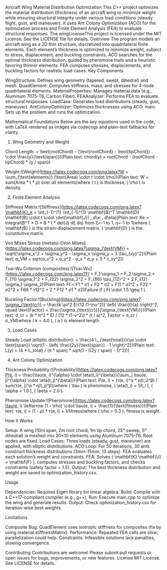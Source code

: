 Aircraft Wing Material Distribution Optimization
This C++ project optimizes the material distribution (thickness) of an aircraft wing to minimize weight while ensuring structural integrity under various load conditions (steady flight, gust, and maneuver). It uses Ant Colony Optimization (ACO) for the optimization process and Finite Element Analysis (FEA) to evaluate structural responses. The wingLicenseThis project is licensed under the MIT License. See the LICENSE file for details.
Overview
The program models an aircraft wing as a 2D thin structure, discretized into quadrilateral finite elements. Each element’s thickness is optimized to minimize weight, subject to stress, displacement, and buckling constraints. ACO searches for the optimal thickness distribution, guided by pheromone trails and a heuristic favoring thinner elements. FEA computes stresses, displacements, and buckling factors for realistic load cases.
Key Components

WingStructure: Defines wing geometry (tapered, swept, dihedral) and mesh.
QuadElement: Computes stiffness, mass, and stresses for 4-node quadrilateral elements.
MaterialProperties: Manages material data (e.g., Aluminum 7075-T6, Carbon Fiber).
FEAAnalyzer: Performs FEA to evaluate structural responses.
LoadCase: Generates load distributions (steady, gust, maneuver).
AntColonyOptimizer: Optimizes thicknesses using ACO.
main: Sets up the problem and runs the optimization.

Mathematical Foundations
Below are the key equations used in the code, with LaTeX rendered as images via codecogs and plain-text fallbacks for clarity.
1. Wing Geometry and Weight

Chord Length: = \text{rootChord} - (\text{rootChord} - \text{tipChord}) \cdot \frac{y}{\text{span}})(Plain text: chord(y) = rootChord - (rootChord - tipChord) * (y / span))

Weight:![Weight](https://latex.codecogs.com/png.latex?W = \sum_{\text{elements}} (\text{Area} \cdot t \cdot \rho))(Plain text: W = sum(Area * t * ρ) over all elements)where ( t ) is thickness, ( \rho ) is density.


2. Finite Element Analysis

Stiffness Matrix:![Stiffness](https://latex.codecogs.com/png.latex?\mathbf{K}_e = \int_{-1}^{1} \int_{-1}^{1} \mathbf{B}^T \mathbf{D} \mathbf{B} \cdot t \cdot \det(\mathbf{J}) , d\xi , d\eta)(Plain text: Ke = integral(B^T * D * B * t * det(J) dξ dη) from ξ=-1 to 1, η=-1 to 1)where ( \mathbf{B} ) is the strain-displacement matrix, ( \mathbf{D} ) is the constitutive matrix.

Von Mises Stress (metals):![Von Mises](https://latex.codecogs.com/png.latex?\sigma_{\text{VM}} = \sqrt{\sigma_x^2 + \sigma_y^2 - \sigma_x \sigma_y + 3 \tau_{xy}^2})(Plain text: σ_VM = sqrt(σ_x^2 + σ_y^2 - σ_x * σ_y + 3 * τ_xy^2))

Tsai-Wu Criterion (composites):![Tsai-Wu](https://latex.codecogs.com/png.latex?FI = F_1 \sigma_1 + F_2 \sigma_2 + F_{11} \sigma_1^2 + F_{22} \sigma_2^2 + F_{66} \tau_{12}^2 + 2 F_{12} \sigma_1 \sigma_2)(Plain text: FI = F1 * σ1 + F2 * σ2 + F11 * σ1^2 + F22 * σ2^2 + F66 * τ12^2 + 2 * F12 * σ1 * σ2)Failure if ( FI \cdot 1.5 \geq 1 ).

Buckling Factor:![Buckling](https://latex.codecogs.com/png.latex?\sigma_{\text{cr}} = \frac{k \pi^2 E}{12 (1-\nu^2)} \left( \frac{t}{a} \right)^2, \quad \text{Factor} = \frac{\sigma_{\text{cr}}}{\sigma_{\text{VM}}})(Plain text: σ_cr = (k * π^2 * E) / (12 * (1-ν^2)) * (t / a)^2, Factor = σ_cr / σ_VM)where ( k = 4.0 ), ( a ) is element length.


3. Load Cases

Steady Load (elliptic distribution): = \frac{4 L_{\text{total}}}{\pi \cdot \text{span}} \sqrt{1 - \left( \frac{2y}{\text{span}} - 1 \right)^2})(Plain text: L(y) = (4 * L_total) / (π * span) * sqrt(1 - ((2y / span) - 1)^2)))

4. Ant Colony Optimization

Thickness Probability:![Probability](https://latex.codecogs.com/png.latex?P(e, i) = \frac{\tau(e, i)^{\alpha} \cdot \eta(t_i)^{\beta}}{\sum_j \tau(e, j)^{\alpha} \cdot \eta(t_j)^{\beta}})(Plain text: P(e, i) = (τ(e, i)^α * η(t_i)^β) / sum(τ(e, j)^α * η(t_j)^β))where ( \tau ) is pheromone, ( \eta(t_i) = 1/t_i ), ( \alpha = 1.0 ), ( \beta = 2.0 ).

Pheromone Update:![Pheromone](https://latex.codecogs.com/png.latex?\tau(e, i) \leftarrow (1 - \rho) \cdot \tau(e, i) + \frac{1}{\text{fitness}})(Plain text: τ(e, i) = (1 - ρ) * τ(e, i) + 1/fitness)where ( \rho = 0.3 ), fitness is weight.


How It Works

Setup: A wing (10m span, 2m root chord, 1m tip chord, 25° sweep, 5° dihedral) is meshed into 20×10 elements using Aluminum 7075-T6. Root nodes are fixed.
Load Cases: Three loads (steady, gust, maneuver) are applied, with elliptic distributions.
ACO Loop: For 50 iterations, 30 ants construct thickness distributions (3mm–15mm, 13 steps). FEA evaluates each solution’s weight and constraints.
FEA: Solves ( \mathbf{K} \mathbf{U} = \mathbf{F} ), computes stresses and buckling factors, and checks constraints (safety factor = 1.5).
Output: The best thickness distribution and weight are saved to optimization_history.csv.

Usage

Dependencies: Requires Eigen library for linear algebra.
Build: Compile with a C++17-compliant compiler (e.g., g++).
Run: Execute main.cpp to optimize the wing and generate results.
Output: Check optimization_history.csv for iteration-wise best weights.

Limitations

Composite Bug: QuadElement uses isotropic stiffness for composites (fix by using material.stiffnessMatrix).
Performance: Repeated FEA calls are slow; parallelization could help.
Constraints: Infeasible solutions lack penalties, slowing convergence.

Contributing
Contributions are welcome! Please submit pull requests or open issues for bugs, improvements, or new features.
License
MIT License. See LICENSE for details.
